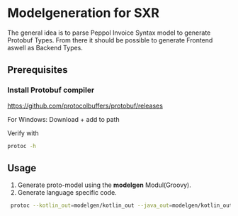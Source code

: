 # Modelgeneration for SXR

The general idea is to parse Peppol Invoice Syntax model to 
generate Protobuf Types. From there it should be possible to generate
Frontend aswell as Backend Types.

## Prerequisites

### Install Protobuf compiler
https://github.com/protocolbuffers/protobuf/releases

For Windows: Download + add to path

Verify with 
```bash 
protoc -h
```

## Usage
1. Generate proto-model using the **modelgen** Modul(Groovy).
2. Generate language specific code.
```bash
 protoc --kotlin_out=modelgen/kotlin_out --java_out=modelgen/kotlin_out --proto_path=modelgen/proto-model DELIVERY_INFORMATION.proto
```